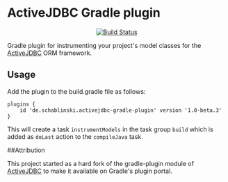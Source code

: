 # ActiveJDBC Gradle plugin

<div align="center">

[![Build Status](https://travis-ci.com/cschabl/activejdbc-gradle-plugin.svg?branch=master)](https://travis-ci.com/cschabl/activejdbc-gradle-plugin)

</div>

Gradle plugin for instrumenting your project's model classes for the [ActiveJDBC](http://javalite.io/activejdbc) ORM framework.

## Usage

Add the plugin to the build.gradle file as follows:

```
plugins {
    id 'de.schablinski.activejdbc-gradle-plugin' version '1.0-beta.3'
}
```

This will create a task `instrumentModels` in the task group `build` which is added as `doLast` action to the `compileJava` task.

##Attribution

This project started as a hard fork of the gradle-plugin module of [ActiveJDBC](http://javalite.io/activejdbc) to make it available on Gradle's plugin portal.